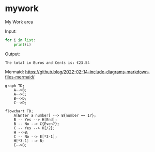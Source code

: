 # mywork

My Work area

Input:
```python
for i in list:
    print(i)
```
Output:
```
The total in Euros and Cents is: €23.54
```

Mermaid:
https://github.blog/2022-02-14-include-diagrams-markdown-files-mermaid/


```mermaid
graph TD;
    A-->B;
    A-->C;
    B-->D;
    C-->D;
```

```mermaid
flowchart TD;
    A[Enter a number] --> B{number == 1?};
    B -- Yes --> H[End];
    B -- No --> C{Even?};
    C -- Yes --> H[/2];
    H -->B;
    C -- No --> E[*3-1];
    H[*3-1] --> B;
    E-->B;
```